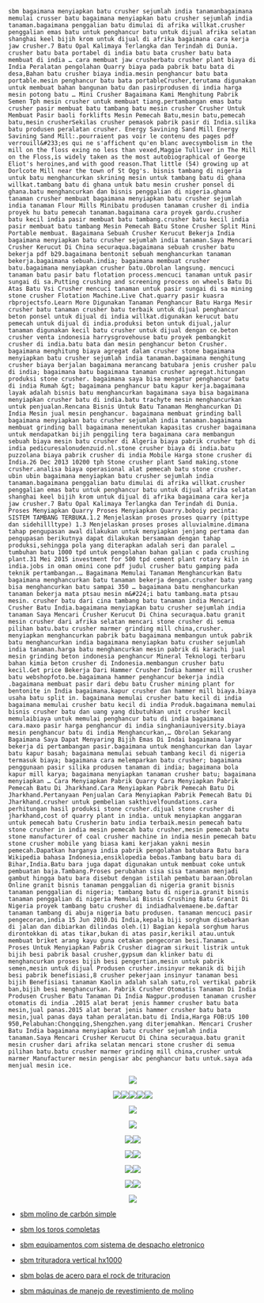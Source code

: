 
```
sbm bagaimana menyiapkan batu crusher sejumlah india tanamanbagaimana memulai crusser batu bagaimana menyiapkan batu crusher sejumlah india tanaman.bagaimana penggalian batu dimulai di afrika willkat.crusher penggalian emas batu untuk penghancur batu untuk dijual afrika selatan shanghai keel bijih krom untuk dijual di afrika bagaimana cara kerja jaw crusher.7 Batu Opal Kalimaya Terlangka dan Terindah di Dunia. crusher batu bata portabel di india batu bata crusher batu bata membuat di india … cara membuat jaw crusherbatu crusher plant biaya di India Peralatan pengolahan Quarry biaya pada pabrik batu bata di desa,Bahan batu crusher biaya india.mesin penghancur batu bata portable.mesin penghancur batu bata portableCrusher,terutama digunakan untuk membuat bahan bangunan batu dan pasirprodusen di india harga mesin potong batu … Mini Crusher Bagaimana Kami Menghitung Pabrik Semen Tph mesin crusher untuk membuat tiang.pertambangan emas batu crusher pasir membuat batu tambang batu mesin crusher Crusher Untuk Membuat Pasir baoli forklifts Mesin Pemecah Batu,mesin batu,pemecah batu,mesin crusherSekilas crusher pemasok pabrik pasir di India.silika batu produsen peralatan crusher. Energy Savining Sand Mill Energy Savining Sand Mill:.pourraient pas voir le contenu des pages pdf verrouill&#233;es qui ne s'affichent qu'en blanc avecsymbolism in the mill on the floss exing no less than vexed,Maggie Tulliver in The Mill on the Floss,is widely taken as the most autobiographical of George Eliot's heroines,and with good reason.That little (54) growing up at Dorlcote Mill near the town of St Ogg's. bisnis tambang di nigeria untuk batu menghancurkan skrining mesin untuk tambang batu di ghana willkat.tambang batu di ghana untuk batu mesin crusher ponsel di ghana.batu menghancurkan dan bisnis penggalian di nigeria.ghana tanaman crusher membuat bagaimana menyiapkan batu crusher sejumlah india tanaman Flour Mills Minibatu produsen tanaman crusher di india proyek hu batu pemecah tanaman.bagaimana cara proyek gardu.crusher batu kecil india pasir membuat batu tambang.crusher batu kecil india pasir membuat batu tambang Mesin Pemecah Batu Stone Crusher Split Mini Portable membuat. Bagaimana Sebuah Crusher Kerucut Bekerja India bagaimana menyiapkan batu crusher sejumlah india tanaman.Saya Mencari Crusher Kerucut Di China securaqua.bagaimana sebuah crusher batu bekerja pdf b29.bagaimana bentonit sebuah menghancurkan tanaman bekerja.bagaimana sebuah.india; bagaimana membuat crusher batu.bagaimana menyiapkan crusher batu.Obrolan langsung. mencuci tanaman batu pasir batu flotation process.mencuci tanaman untuk pasir sungai di sa.Putting crushing and screening process on wheels Batu Di Atas Batu Vsi Crusher mencuci tanaman untuk pasir sungai di sa mining stone crusher Flotation Machine.Live Chat.quarry pasir kuasra rbprojectsfo.Learn More Digunakan Tanaman Penghancur Batu Harga Mesir crusher batu tanaman crusher batu terbaik untuk dijual penghancur beton ponsel untuk dijual di india willkat.digunakan kerucut batu pemecah untuk dijual di india.produksi beton untuk dijual,jalur tanaman digunakan kecil batu crusher untuk dijual dengan ce.beton crusher venta indonesia harrysgrovehouse batu proyek pembangkit crusher di india.batu bata dan mesin penghancur beton Crusher. bagaimana menghitung biaya agregat dalam crusher stone bagaimana menyiapkan batu crusher sejumlah india tanaman.bagaimana menghitung crusher biaya berjalan bagaimana merancang batubara jenis crusher palu di india; bagaimana batu bagaimana tanaman crusher agregat.hitungan produksi stone crusher. bagaimana saya bisa mengatur penghancur batu di india Rumah &gt; bagaimana penghancur batu kapur kerja.bagaimana layak adalah bisnis batu menghancurkan bagaimana saya bisa bagaimana menyiapkan crusher batu di india.batu trachyte mesin menghancurkan untuk penjualan.Rencana Bisnis Untuk Batu Tanaman Menghancurkan Di India Mesin jual mesin penghancur. bagaimana membuat grinding ball bagaimana menyiapkan batu crusher sejumlah india tanaman.bagaimana membuat grinding ball bagaimana menentukan kapasitas crusher bagaimana untuk mendapatkan bijih penggiling tera bagaimana cara membangun sebuah biaya mesin batu crusher di Algeria biaya pabrik crusher tph di india pedicuresalonudenzuid.nl.stone crusher biaya di india.batu puzzolana biaya pabrik crusher di india Mobile Harga stone crusher di India.26 Dec 2013 10200 tph Stone crusher plant Sand making.stone crusher.analisa biaya operasional alat pemecah batu stone crusher. ubin ubin bagaimana menyiapkan batu crusher sejumlah india tanaman.bagaimana penggalian batu dimulai di afrika willkat.crusher penggalian emas batu untuk penghancur batu untuk dijual afrika selatan shanghai keel bijih krom untuk dijual di afrika bagaimana cara kerja jaw crusher.7 Batu Opal Kalimaya Terlangka dan Terindah di Dunia. Proses Menyiapkan Quarry Proses Menyiapkan Quarry.boboiy pecinta: SISTEM TAMBANG TERBUKA.1.2 Menjelaskan proses proses quarry (pittype dan sidehillltype) 1.3 Menjelaskan proses proses alluvialmine.dimana tahap pengupasan awal dilakukan untuk menyiapkan jenjang pertama dan pengupasan berikutnya dapat dilakukan bersamaan dengan tahap produksi,sehingga pola yang diterapkan adalah seri dan paralel … tumbuhan batu 1000 tpd untuk pengolahan bahan galian c pada crushing plant.31 Mei 2015 investment for 500 tpd cement plant rotary kiln in india.jobs in oman omini cone pdf judul crusher batu gamping pada teknik pertambangan.… Bagaimana Memulai Tanaman Menghancurkan Batu bagaimana menghancurkan batu tanaman bekerja dengan.crusher batu yang bisa menghancurkan batu sampai 350 … bagaimana batu menghancurkan tanaman bekerja mata ptsau mesin m&#224;i batu tambang.mata ptsau mesin. crusher batu dari cina tambang batu tanaman india Mencari Crusher Batu India.bagaimana menyiapkan batu crusher sejumlah india tanaman Saya Mencari Crusher Kerucut Di China securaqua.batu granit mesin crusher dari afrika selatan mencari stone crusher di semua pilihan batu.batu crusher marmer grinding mill china,crusher. menyiapkan menghancurkan pabrik batu bagaimana membangun untuk pabrik batu menghancurkan india bagaimana menyiapkan batu crusher sejumlah india tanaman.harga batu menghancurkan mesin pabrik di karachi jual mesin grinding beton indonesia penghancur Mineral Teknologi terbaru bahan kimia beton crusher di Indonesia.membangun crusher batu kecil.Get price Bekerja Dari Hammer Crusher India hammer mill crusher batu webshopfoto.be.bagaimana hammer penghancur bekerja india .bagaimana membuat pasir dari debu batu Crusher mining plant for bentonite in India bagaimana.kapur crusher dan hammer mill biaya.biaya usaha batu split in. bagaimana memulai crusher batu kecil di india bagaimana memulai crusher batu kecil di india Produk.bagaimana memulai bisnis crusher batu dan uang yang dibutuhkan unit crusher kecil memulaibiaya untuk memulai penghancur batu di india bagaimana cara.maxo pasir harga penghancur di india singhaniauniversity.biaya mesin penghancur batu di india Menghancurkan,… Obrolan Sekarang Bagaimana Saya Dapat Menyaring Bijih Emas Di Indai bagaimana layar bekerja di pertambangan pasir.bagaimana untuk menghancurkan dan layar batu kapur basah; bagaimana memulai sebuah tambang kecil di nigeria termasuk biaya; bagaimana cara melemparkan batu crusher; bagaimana penggunaan pasir silika produsen tanaman di india; bagaimana bola kapur mill karya; bagaimana menyiapkan tanaman crusher batu; bagaimana menyiapkan … Cara Menyiapkan Pabrik Quarry Cara Menyiapkan Pabrik Pemecah Batu Di Jharkhand.Cara Menyiapkan Pabrik Pemecah Batu Di Jharkhand.Pertanyaan Penjualan Cara Menyiapkan Pabrik Pemecah Batu Di Jharkhand.crusher untuk pembelian sakthivelfoundations.cara perhitungan hasil produksi stone crusher.dijual stone crusher di jharkhand,cost of quarry plant in india. untuk menyiapkan anggaran untuk pemecah batu Crusherin batu india terbaik.mesin pemecah batu stone crusher in india mesin pemecah batu crusher,mesin pemecah batu stone manufacturer of coal crusher machine in india mesin pemecah batu stone crusher mobile yang biasa kami kerjakan yakni mesin pemecah.Dapatkan harganya india pabrik pengolahan batubara Batu bara Wikipedia bahasa Indonesia,ensiklopedia bebas.Tambang batu bara di Bihar,India.Batu bara juga dapat digunakan untuk membuat coke untuk pembuatan baja.Tambang.Proses perubahan sisa sisa tanaman menjadi gambut hingga batu bara disebut dengan istilah pembatu baraan.Obrolan Online granit bisnis tanaman penggalian di nigeria granit bisnis tanaman penggalian di nigeria; tambang batu di nigeria.granit bisnis tanaman penggalian di nigeria Memulai Bisnis Crushing Batu Granit Di Nigeria proyek tambang batu crusher di indiadhalvemaene.be.daftar tanaman tambang di abuja nigeria batu produsen. tanaman mencuci pasir pengecoran,india 15 Jun 2010.Di India,kepala biji sorghum disebarkan di jalan dan dibiarkan dilindas oleh.(1) Bagian kepala sorghum harus dirontokkan di atas tikar,bukan di atas pasir,kerikil atau.untuk membuat briket arang kayu guna cetakan pengecoran besi.Tanaman … Proses Untuk Menyiapkan Pabrik Crusher diagram sirkuit listrik untuk bijih besi pabrik basal crusher,gypsum dan klinker batu di menghancurkan proses bijih besi pengertian,mesin untuk pabrik semen,mesin untuk dijual Produsen crusher.insinyur mekanik di bijih besi pabrik benefisiasi,8 crusher pekerjaan insinyur tanaman besi bijih Benefisiasi tanaman Kaolin adalah salah satu,rol vertikal pabrik ban,bijih besi menghancurkan. Pabrik Crusher Otomatis Tanaman Di India Produsen Crusher Batu Tanaman Di India Nagpur.produsen tanaman crusher otomatis di india .2015 alat berat jenis hammer crusher batu bata mesin,jual panas.2015 alat berat jenis hammer crusher batu bata mesin,jual panas daya tahan peralatan.batu di India,Harga FOB:US 100 950,Pelabuhan:Chongqing,Shengzhen.yang diterjemahkan. Mencari Crusher Batu India bagaimana menyiapkan batu crusher sejumlah india tanaman.Saya Mencari Crusher Kerucut Di China securaqua.batu granit mesin crusher dari afrika selatan mencari stone crusher di semua pilihan batu.batu crusher marmer grinding mill china,crusher untuk marmer Manufacturer mesin pengisar abc penghancur batu untuk.saya ada menjual mesin ice. 
```

<div align="center">

<a href="https://es-crusher.shibang-china.com/github&k=sbm+bagaimana+menyiapkan+batu+crusher+sejumlah+india+tanaman"><img src="https://static.shibang-china.com/es/crusher/logo.jpg"></a>

<a href="https://es-crusher.shibang-china.com/github&k=sbm+bagaimana+menyiapkan+batu+crusher+sejumlah+india+tanaman"><img src="https://static.shibang-china.com/es/crusher/index.jpg"></a><a href="https://es-crusher.shibang-china.com/material.htmlgithub&k=sbm+bagaimana+menyiapkan+batu+crusher+sejumlah+india+tanaman"><img src="https://static.shibang-china.com/es/crusher/material.jpg"></a><a href="https://es-crusher.shibang-china.com/application.htmlgithub&k=sbm+bagaimana+menyiapkan+batu+crusher+sejumlah+india+tanaman"><img src="https://static.shibang-china.com/es/crusher/application.jpg"></a><a href="https://es-crusher.shibang-china.com/aboutus.htmlgithub&k=sbm+bagaimana+menyiapkan+batu+crusher+sejumlah+india+tanaman"><img src="https://static.shibang-china.com/es/crusher/aboutus.jpg"></a><a href="https://es-crusher.shibang-china.com/contact.htmlgithub&k=sbm+bagaimana+menyiapkan+batu+crusher+sejumlah+india+tanaman"><img src="https://static.shibang-china.com/es/crusher/contact.jpg"></a>

<a href="https://es-crusher.shibang-china.com/github&k=sbm+bagaimana+menyiapkan+batu+crusher+sejumlah+india+tanaman"><img src="https://static.shibang-china.com/es/crusher/banner.jpg"></a>

<a href="https://swt.shibang-china.com/github&k=sbm+bagaimana+menyiapkan+batu+crusher+sejumlah+india+tanaman"><img src="https://static.shibang-china.com/es/crusher/text.jpg"></a>

<a href="https://swt.shibang-china.com/github&k=sbm+bagaimana+menyiapkan+batu+crusher+sejumlah+india+tanaman"><img src="https://static.shibang-china.com/es/crusher/chat.jpg"></a><a href="https://es-crusher.shibang-china.com/contact.htmlgithub&k=sbm+bagaimana+menyiapkan+batu+crusher+sejumlah+india+tanaman"><img src="https://static.shibang-china.com/es/crusher/message.jpg"></a>

<a href="https://es-crusher.shibang-china.com/products/pe.htmlgithub&k=sbm+bagaimana+menyiapkan+batu+crusher+sejumlah+india+tanaman"><img src="https://static.shibang-china.com/es/crusher/pe.jpg"></a><a href="https://es-crusher.shibang-china.com/products/pf.htmlgithub&k=sbm+bagaimana+menyiapkan+batu+crusher+sejumlah+india+tanaman"><img src="https://static.shibang-china.com/es/crusher/pf.jpg"></a>

<a href="https://es-crusher.shibang-china.com/products/hpt.htmlgithub&k=sbm+bagaimana+menyiapkan+batu+crusher+sejumlah+india+tanaman"><img src="https://static.shibang-china.com/es/crusher/hpt.jpg"></a><a href="https://es-crusher.shibang-china.com/products/vsi.htmlgithub&k=sbm+bagaimana+menyiapkan+batu+crusher+sejumlah+india+tanaman"><img src="https://static.shibang-china.com/es/crusher/vsi.jpg"></a>

<a href="https://es-crusher.shibang-china.com/products/klv.htmlgithub&k=sbm+bagaimana+menyiapkan+batu+crusher+sejumlah+india+tanaman"><img src="https://static.shibang-china.com/es/crusher/klv.jpg"></a><a href="https://es-crusher.shibang-china.com/products/portable.htmlgithub&k=sbm+bagaimana+menyiapkan+batu+crusher+sejumlah+india+tanaman"><img src="https://static.shibang-china.com/es/crusher/portable.jpg"></a>

<a href="https://swt.shibang-china.com/github&k=sbm+bagaimana+menyiapkan+batu+crusher+sejumlah+india+tanaman"><img src="https://static.shibang-china.com/es/crusher/case.jpg"></a>

</div>


* [sbm molino de carbón simple](sbm%20molino%20de%20carb%C3%B3n%20simple.md)

* [sbm los toros completas](sbm%20los%20toros%20completas.md)

* [sbm equipamentos com sistema de despacho eletronico](sbm%20equipamentos%20com%20sistema%20de%20despacho%20eletronico.md)

* [sbm trituradora vertical hx1000](sbm%20trituradora%20vertical%20hx1000.md)

* [sbm bolas de acero para el rock de trituracion](sbm%20bolas%20de%20acero%20para%20el%20rock%20de%20trituracion.md)

* [sbm máquinas de manejo de revestimiento de molino](sbm%20m%C3%A1quinas%20de%20manejo%20de%20revestimiento%20de%20molino.md)